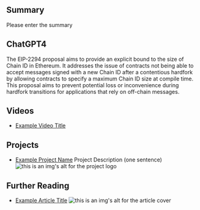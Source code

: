## Summary

Please enter the summary

## ChatGPT4

The EIP-2294 proposal aims to provide an explicit bound to the size of Chain ID in Ethereum. It addresses the issue of contracts not being able to accept messages signed with a new Chain ID after a contentious hardfork by allowing contracts to specify a maximum Chain ID size at compile time. This proposal aims to prevent potential loss or inconvenience during hardfork transitions for applications that rely on off-chain messages.

## Videos

- [Example Video Title](https://www.youtube.com/watch?v=TDGq4aeevgY)

## Projects

- [Example Project Name](https://xxxx.xxx/xxxxx) Project Description (one sentence) ![this is an img's alt for the project logo](https://xxxx.xxx/project-logo.xxx)

## Further Reading

- [Example Article Title](https://xxxx.xxx/xxxxx) ![this is an img's alt for the article cover](https://xxxx.xxx/article-cover.xxx)
